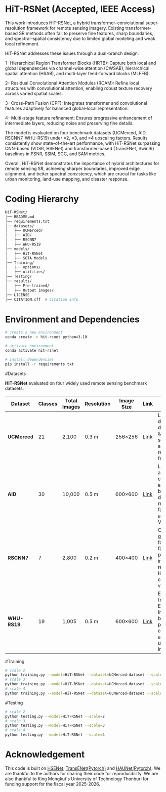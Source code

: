 # HiT-RSNet (Accepted, IEEE Access)
This work introduces HiT-RSNet, a hybrid transformer–convolutional super-resolution framework for remote sensing imagery. Existing transformer-based SR methods often fail to preserve fine textures, sharp boundaries, and spectral–spatial consistency due to limited global modeling and weak local refinement.

HiT-RSNet addresses these issues through a dual-branch design:

1- Hierarchical Region Transformer Blocks (HRTB): Capture both local and global dependencies via channel-wise attention (CWSAB), hierarchical spatial attention (HSAB), and multi-layer feed-forward blocks (MLFFB).

2- Residual Convolutional Attention Modules (RCAM): Refine local structures with convolutional attention, enabling robust texture recovery across varied spatial scales.

3- Cross-Path Fusion (CPF): Integrates transformer and convolutional features adaptively for balanced global–local representation.

4- Multi-stage feature refinement: Ensures progressive enhancement of intermediate layers, reducing noise and preserving fine details.

The model is evaluated on four benchmark datasets (UCMerced, AID, RSCNN7, WHU-RS19) under ×2, ×3, and ×4 upscaling factors. Results consistently show state-of-the-art performance, with HiT-RSNet surpassing CNN-based (VDSR, HSENet) and transformer-based (TransENet, SwinIR) baselines in PSNR, SSIM, SCC, and SAM metrics.

Overall, HiT-RSNet demonstrates the importance of hybrid architectures for remote sensing SR, achieving sharper boundaries, improved edge alignment, and better spectral consistency, which are crucial for tasks like urban monitoring, land-use mapping, and disaster response.

# Coding Hierarchy
```bash
HiT-RSNet/
│── README.md  
│── requirements.txt
│── datasets/
│   ├── UCMerced/
│   ├── AID/
│   ├── RSCNN7
│   ├── WHU-RS19
│── models/
│   ├── HiT-RSNet
│   ├── SOTA Models
│── Training/
│   ├── options/
│   ├── utilities/
│── Testing/
│── results/
│   ├── Pre-trained/
│   ├── Output images/ 
│── LICENSE
│── CITATION.cff  # Citation info
```

# Environment and Dependencies
```bash
# create a new environment
conda create -n hit-rsnet python=3.10

# activate environment
conda activate hit-rsnet

# install dependencies
pip install -r requirements.txt
```

#Datasets

**HiT-RSNet** evaluated on four widely used remote sensing benchmark datasets.  

| Dataset    | Classes | Total Images | Resolution | Image Size | Link | Notes |
|------------|---------|--------------|------------|------------|--------|-------|
| **UCMerced** | 21      | 2,100        | 0.3 m      | 256×256    | [Link](http://weegee.vision.ucmerced.edu/datasets/landuse.html)  | Land-use dataset with diverse urban & natural scenes (e.g., agriculture, residential, freeways). |
| **AID**     | 30      | 10,000       | 0.5 m      | 600×600    | [Link](https://captain-whu.github.io/AID/)  | Large-scale aerial dataset covering airports, bridges, deserts, resorts, farmlands, and more. Very diverse. |
| **RSCNN7**  | 7       | 2,800        | 0.2 m      | 400×400    | [Link](https://figshare.com/articles/dataset/RSSCN7_Image_dataset/7006946) | Contains grassland, forest, farmland, parking lots, industrial regions, etc. High intra-class variation. |
| **WHU-RS19**| 19      | 1,005        | 0.5 m      | 600×600    | [Link](https://captain-whu.github.io/BED4RS/)   | Extracted from Google Earth. Includes beaches, ports, commercial areas, and urban infrastructure. |


#Training
```bash
# scale 2
python training.py --model=HiT-RSNet --dataset=UCMerced-dataset --scale=2
# scale 3
python training.py --model=HiT-RSNet --dataset=UCMerced-dataset --scale=3
# scale 4
python training.py --model=HiT-RSNet --dataset=UCMerced-dataset --scale=4
```

#Testing
```bash
# scale 2
python testing.py --model=HiT-RSNet --scale=2
# scale 3
python testing.py --model=HiT-RSNet --scale=3
# scale 4
python testing.py --model=HiT-RSNet --scale=4
```

# Acknowledgement
This code is built on [HSENet](https://github.com/Shaosifan/HSENet), [TransENet(Pytorch)](https://github.com/Shaosifan/TransENet) and [HAUNet(Pytorch)](https://github.com/likakakaka/HAUNet_RSISR). We are thankful to the authors for sharing their code for reproducibility. We are also thankful to King Mongkut's University of Technology Thonburi for funding support for the fiscal year 2025-2026.
